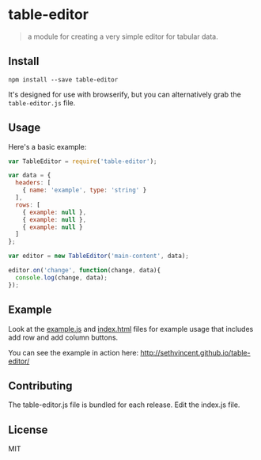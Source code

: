 # table-editor
> a module for creating a very simple editor for tabular data.

## Install

```
npm install --save table-editor
```

It's designed for use with browserify, but you can alternatively grab the `table-editor.js` file.

## Usage

Here's a basic example:

```js
var TableEditor = require('table-editor');

var data = {
  headers: [
    { name: 'example', type: 'string' }
  ],
  rows: [
    { example: null },
    { example: null },
    { example: null }
  ]
};

var editor = new TableEditor('main-content', data);

editor.on('change', function(change, data){
  console.log(change, data);
});
```

## Example

Look at the [example.js](https://github.com/sethvincent/table-editor/blob/master/example.js) and [index.html](https://github.com/sethvincent/table-editor/blob/master/index.html) files for example usage that includes add row and add column buttons.

You can see the example in action here: http://sethvincent.github.io/table-editor/

## Contributing
The table-editor.js file is bundled for each release. Edit the index.js file.

## License
MIT
